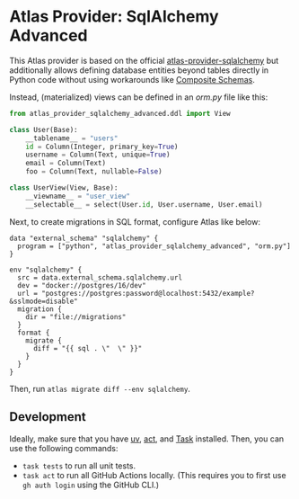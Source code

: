 # Atlas Provider: SqlAlchemy Advanced

This Atlas provider is based on the official [atlas-provider-sqlalchemy](https://github.com/ariga/atlas-provider-sqlalchemy/) but additionally allows defining database entities beyond tables directly in Python code without using workarounds like [Composite Schemas](https://atlasgo.io/atlas-schema/projects#data-source-composite_schema).

Instead, (materialized) views can be defined in an *orm.py* file like this:

```python
from atlas_provider_sqlalchemy_advanced.ddl import View

class User(Base):
    __tablename__ = "users"
    id = Column(Integer, primary_key=True)
    username = Column(Text, unique=True)
    email = Column(Text)
    foo = Column(Text, nullable=False)

class UserView(View, Base):
    __viewname__ = "user_view"
    __selectable__ = select(User.id, User.username, User.email)
```

Next, to create migrations in SQL format, configure Atlas like below:

```hcl
data "external_schema" "sqlalchemy" {
  program = ["python", "atlas_provider_sqlalchemy_advanced", "orm.py"]
}

env "sqlalchemy" {
  src = data.external_schema.sqlalchemy.url
  dev = "docker://postgres/16/dev"
  url = "postgres://postgres:password@localhost:5432/example?&sslmode=disable"
  migration {
    dir = "file://migrations"
  }
  format {
    migrate {
      diff = "{{ sql . \"  \" }}"
    }
  }
}
```

Then, run `atlas migrate diff --env sqlalchemy`.

## Development

Ideally, make sure that you have [uv](https://docs.astral.sh/uv/), [act](https://nektosact.com/), and [Task](https://taskfile.dev/) installed.
Then, you can use the following commands:
- `task tests` to run all unit tests.
- `task act` to run all GitHub Actions locally. (This requires you to first use `gh auth login` using the GitHub CLI.)
